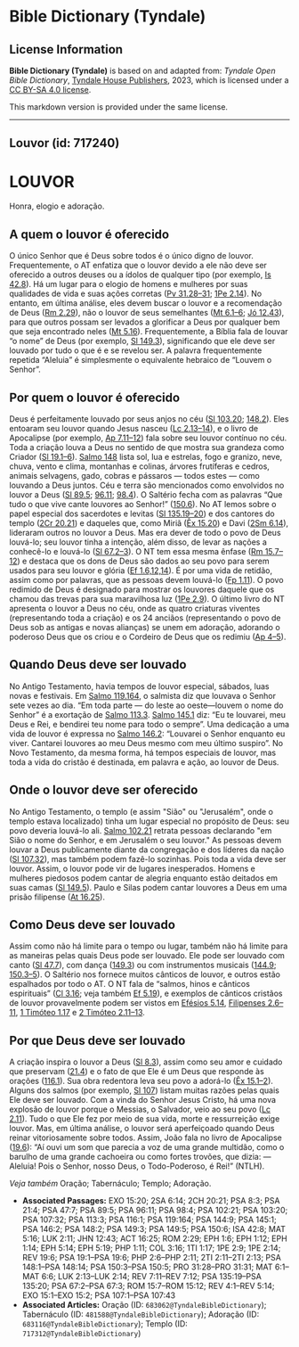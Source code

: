 # Bible Dictionary (Tyndale)

## License Information

**Bible Dictionary (Tyndale)** is based on and adapted from: _Tyndale Open Bible Dictionary_, [Tyndale House Publishers](https://tyndaleopenresources.com/), 2023, which is licensed under a [CC BY-SA 4.0 license](https://creativecommons.org/licenses/by-sa/4.0/legalcode.en).

This markdown version is provided under the same license.



--------------------------------

## Louvor (id: 717240)

LOUVOR
======

Honra, elogio e adoração.

A quem o louvor é oferecido
---------------------------

O único Senhor que é Deus sobre todos é o único digno de louvor. Frequentemente, o AT enfatiza que o louvor devido a ele não deve ser oferecido a outros deuses ou a ídolos de qualquer tipo (por exemplo, [Is 42\.8](https://ref.ly/Isa42:8)). Há um lugar para o elogio de homens e mulheres por suas qualidades de vida e suas ações corretas ([Pv 31\.28–31](https://ref.ly/Prov31:28-Prov31:31); [1Pe 2\.14](https://ref.ly/1Pet2:14)). No entanto, em última análise, eles devem buscar o louvor e a recomendação de Deus ([Rm 2\.29](https://ref.ly/Rom2:29)), não o louvor de seus semelhantes ([Mt 6\.1–6](https://ref.ly/Matt6:1-Matt6:6); [Jó 12\.43](https://ref.ly/John12:43)), para que outros possam ser levados a glorificar a Deus por qualquer bem que seja encontrado neles ([Mt 5\.16](https://ref.ly/Matt5:16)). Frequentemente, a Bíblia fala de louvar “o nome” de Deus (por exemplo, [Sl 149\.3](https://ref.ly/Ps149:3)), significando que ele deve ser louvado por tudo o que é e se revelou ser. A palavra frequentemente repetida “Aleluia” é simplesmente o equivalente hebraico de “Louvem o Senhor”.

Por quem o louvor é oferecido
-----------------------------

Deus é perfeitamente louvado por seus anjos no céu ([Sl 103\.20](https://ref.ly/Ps103:20); [148\.2](https://ref.ly/Ps148:2)). Eles entoaram seu louvor quando Jesus nasceu ([Lc 2\.13–14](https://ref.ly/Luke2:13-Luke2:14)), e o livro de Apocalipse (por exemplo, [Ap 7\.11–12](https://ref.ly/Rev7:11-Rev7:12)) fala sobre seu louvor contínuo no céu. Toda a criação louva a Deus no sentido de que mostra sua grandeza como Criador ([Sl 19\.1–6](https://ref.ly/Ps19:1-Ps19:6)). [Salmo 148](https://ref.ly/Ps148:1-Ps148:14) lista sol, lua e estrelas, fogo e granizo, neve, chuva, vento e clima, montanhas e colinas, árvores frutíferas e cedros, animais selvagens, gado, cobras e pássaros — todos estes — como louvando a Deus juntos. Céu e terra são mencionados como envolvidos no louvor a Deus ([Sl 89\.5](https://ref.ly/Ps89:5); [96\.11](https://ref.ly/Ps96:11); [98\.4](https://ref.ly/Ps98:4)). O Saltério fecha com as palavras “Que tudo o que vive cante louvores ao Senhor!” ([150\.6](https://ref.ly/Ps150:6)). No AT lemos sobre o papel especial dos sacerdotes e levitas ([Sl 135\.19–20](https://ref.ly/Ps135:19-Ps135:20)) e dos cantores do templo ([2Cr 20\.21](https://ref.ly/2Chr20:21)) e daqueles que, como Miriã ([Êx 15\.20](https://ref.ly/Exod15:20)) e Davi ([2Sm 6\.14](https://ref.ly/2Sam6:14)), lideraram outros no louvor a Deus. Mas era dever de todo o povo de Deus louvá\-lo; seu louvor tinha a intenção, além disso, de levar as nações a conhecê\-lo e louvá\-lo ([Sl 67\.2–3](https://ref.ly/Ps67:2-Ps67:3)). O NT tem essa mesma ênfase ([Rm 15\.7–12](https://ref.ly/Rom15:7-Rom15:12)) e destaca que os dons de Deus são dados ao seu povo para serem usados para seu louvor e glória ([Ef 1\.6,12,14](https://ref.ly/Eph1:6,Eph1:12,Eph1:14)). É por uma vida de retidão, assim como por palavras, que as pessoas devem louvá\-lo ([Fp 1\.11](https://ref.ly/Phil1:11)). O povo redimido de Deus é designado para mostrar os louvores daquele que os chamou das trevas para sua maravilhosa luz ([1Pe 2\.9](https://ref.ly/1Pet2:9)). O último livro do NT apresenta o louvor a Deus no céu, onde as quatro criaturas viventes (representando toda a criação) e os 24 anciãos (representando o povo de Deus sob as antigas e novas alianças) se unem em adoração, adorando o poderoso Deus que os criou e o Cordeiro de Deus que os redimiu ([Ap 4–5](https://ref.ly/Rev4:1-Rev5:14)).

Quando Deus deve ser louvado
----------------------------

No Antigo Testamento, havia tempos de louvor especial, sábados, luas novas e festivais. Em [Salmo 119\.164](https://ref.ly/Ps119:164), o salmista diz que louvava o Senhor sete vezes ao dia. “Em toda parte — do leste ao oeste—louvem o nome do Senhor” é a exortação de [Salmo 113\.3](https://ref.ly/Ps113:3). [Salmo 145\.1](https://ref.ly/Ps145:1) diz: “Eu te louvarei, meu Deus e Rei, e bendirei teu nome para todo o sempre”. Uma dedicação a uma vida de louvor é expressa no [Salmo 146\.2](https://ref.ly/Ps146:2): “Louvarei o Senhor enquanto eu viver. Cantarei louvores ao meu Deus mesmo com meu último suspiro”. No Novo Testamento, da mesma forma, há tempos especiais de louvor, mas toda a vida do cristão é destinada, em palavra e ação, ao louvor de Deus.

Onde o louvor deve ser oferecido
--------------------------------

No Antigo Testamento, o templo (e assim "Sião" ou "Jerusalém", onde o templo estava localizado) tinha um lugar especial no propósito de Deus: seu povo deveria louvá\-lo ali. [Salmo 102\.21](https://ref.ly/Ps102:21) retrata pessoas declarando "em Sião o nome do Senhor, e em Jerusalém o seu louvor." As pessoas devem louvar a Deus publicamente diante da congregação e dos líderes da nação ([Sl 107\.32](https://ref.ly/Ps107:32)), mas também podem fazê\-lo sozinhas. Pois toda a vida deve ser louvor. Assim, o louvor pode vir de lugares inesperados. Homens e mulheres piedosos podem cantar de alegria enquanto estão deitados em suas camas ([Sl 149\.5](https://ref.ly/Ps149:5)). Paulo e Silas podem cantar louvores a Deus em uma prisão filipense ([At 16\.25](https://ref.ly/Acts16:25)).

Como Deus deve ser louvado
--------------------------

Assim como não há limite para o tempo ou lugar, também não há limite para as maneiras pelas quais Deus pode ser louvado. Ele pode ser louvado com canto ([Sl 47\.7](https://ref.ly/Ps47:7)), com dança ([149\.3](https://ref.ly/Ps149:3)) ou com instrumentos musicais ([144\.9](https://ref.ly/Ps144:9); [150\.3–5](https://ref.ly/Ps150:3-Ps150:5)). O Saltério nos fornece muitos cânticos de louvor, e outros estão espalhados por todo o AT. O NT fala de “salmos, hinos e cânticos espirituais” ([Cl 3\.16](https://ref.ly/Col3:16); veja também [Ef 5\.19](https://ref.ly/Eph5:19)), e exemplos de cânticos cristãos de louvor provavelmente podem ser vistos em [Efésios 5\.14](https://ref.ly/Eph5:14), [Filipenses 2\.6–11](https://ref.ly/Phil2:6-Phil2:11), [1 Timóteo 1\.17](https://ref.ly/1Tim1:17) e [2 Timóteo 2\.11–13](https://ref.ly/2Tim2:11-2Tim2:13).

Por que Deus deve ser louvado
-----------------------------

A criação inspira o louvor a Deus ([Sl 8\.3](https://ref.ly/Ps8:3)), assim como seu amor e cuidado que preservam ([21\.4](https://ref.ly/Ps21:4)) e o fato de que Ele é um Deus que responde às orações ([116\.1](https://ref.ly/Ps116:1)). Sua obra redentora leva seu povo a adorá\-lo ([Êx 15\.1–2](https://ref.ly/Exod15:1-Exod15:2)). Alguns dos salmos (por exemplo, [Sl 107](https://ref.ly/Ps107:1-Ps107:43)) listam muitas razões pelas quais Ele deve ser louvado. Com a vinda do Senhor Jesus Cristo, há uma nova explosão de louvor porque o Messias, o Salvador, veio ao seu povo ([Lc 2\.11](https://ref.ly/Luke2:11)). Tudo o que Ele fez por meio de sua vida, morte e ressurreição exige louvor. Mas, em última análise, o louvor será aperfeiçoado quando Deus reinar vitoriosamente sobre todos. Assim, João fala no livro de Apocalipse ([19\.6](https://ref.ly/Rev19:6)): “Aí ouvi um som que parecia a voz de uma grande multidão, como o barulho de uma grande cachoeira ou como fortes trovões, que dizia: — Aleluia! Pois o Senhor, nosso Deus, o Todo\-Poderoso, é Rei!” (NTLH).

*Veja também* Oração; Tabernáculo; Templo; Adoração.

* **Associated Passages:** EXO 15:20; 2SA 6:14; 2CH 20:21; PSA 8:3; PSA 21:4; PSA 47:7; PSA 89:5; PSA 96:11; PSA 98:4; PSA 102:21; PSA 103:20; PSA 107:32; PSA 113:3; PSA 116:1; PSA 119:164; PSA 144:9; PSA 145:1; PSA 146:2; PSA 148:2; PSA 149:3; PSA 149:5; PSA 150:6; ISA 42:8; MAT 5:16; LUK 2:11; JHN 12:43; ACT 16:25; ROM 2:29; EPH 1:6; EPH 1:12; EPH 1:14; EPH 5:14; EPH 5:19; PHP 1:11; COL 3:16; 1TI 1:17; 1PE 2:9; 1PE 2:14; REV 19:6; PSA 19:1–PSA 19:6; PHP 2:6–PHP 2:11; 2TI 2:11–2TI 2:13; PSA 148:1–PSA 148:14; PSA 150:3–PSA 150:5; PRO 31:28–PRO 31:31; MAT 6:1–MAT 6:6; LUK 2:13–LUK 2:14; REV 7:11–REV 7:12; PSA 135:19–PSA 135:20; PSA 67:2–PSA 67:3; ROM 15:7–ROM 15:12; REV 4:1–REV 5:14; EXO 15:1–EXO 15:2; PSA 107:1–PSA 107:43
* **Associated Articles:** Oração (ID: `683062@TyndaleBibleDictionary`); Tabernáculo (ID: `481588@TyndaleBibleDictionary`); Adoração (ID: `683116@TyndaleBibleDictionary`); Templo (ID: `717312@TyndaleBibleDictionary`)


